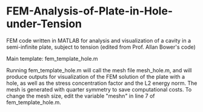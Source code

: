 # FEM-Analysis-of-Plate-in-Hole-under-Tension
FEM code written in MATLAB for analysis and visualization of a cavity in a semi-infinite plate, subject to tension
(edited from Prof. Allan Bower's code)

Main template: fem_template_hole.m 

Running fem_template_hole.m will call the mesh file mesh_hole.m, and will produce outputs for visualization of the FEM solution of the plate with a hole, as well as the stress concentration factor and the L2 energy norm. The mesh is generated with quarter symmetry to save computational costs. To change the mesh size, edit the variable "meshn" in line 7 of fem_template_hole.m. 
